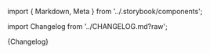 import { Markdown, Meta } from '../.storybook/components';

<Meta title="Changelog" />

import Changelog from '../CHANGELOG.md?raw';

<Markdown className="changelog-page">{Changelog}</Markdown>
